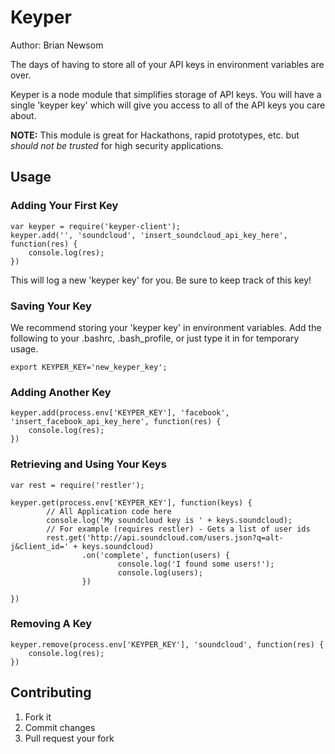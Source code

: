 # Keyper
Author: Brian Newsom

The days of having to store all of your API keys in environment variables are over.

Keyper is a node module that simplifies storage of API keys.  You will have a single 'keyper key' which will give you access to all of the API keys you care about.

**NOTE:** This module is great for Hackathons, rapid prototypes, etc. but *should not be trusted* for high security applications.

## Usage

### Adding Your First Key
```
var keyper = require('keyper-client');
keyper.add('', 'soundcloud', 'insert_soundcloud_api_key_here', function(res) {
	console.log(res);
})

```
This will log a new 'keyper key' for you.  Be sure to keep track of this key!

### Saving Your Key
We recommend storing your 'keyper key' in environment variables.  Add the following to your .bashrc, .bash_profile, or just type it in for temporary usage.
```
export KEYPER_KEY='new_keyper_key';
```

### Adding Another Key
```
keyper.add(process.env['KEYPER_KEY'], 'facebook', 'insert_facebook_api_key_here', function(res) {
	console.log(res);
})
```

### Retrieving and Using Your Keys
```
var rest = require('restler');

keyper.get(process.env['KEYPER_KEY'], function(keys) {
        // All Application code here
        console.log('My soundcloud key is ' + keys.soundcloud);
        // For example (requires restler) - Gets a list of user ids
        rest.get('http://api.soundcloud.com/users.json?q=alt-j&client_id=' + keys.soundcloud)
                .on('complete', function(users) {
                        console.log('I found some users!');
                        console.log(users);
                })

})
```

### Removing A Key
```
keyper.remove(process.env['KEYPER_KEY'], 'soundcloud', function(res) {
	console.log(res);
})
```

## Contributing

1. Fork it
2. Commit changes
3. Pull request your fork
